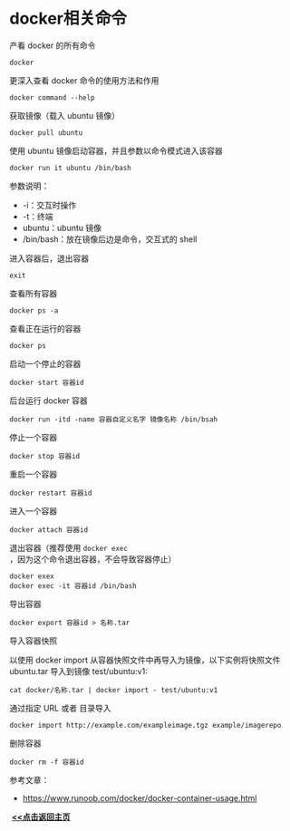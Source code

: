 # docker相关命令

产看 docker 的所有命令

```shell
docker
```

更深入查看 docker 命令的使用方法和作用

```shell
docker command --help
```

获取镜像（载入 ubuntu 镜像）

```shell
docker pull ubuntu
```

使用 ubuntu 镜像启动容器，并且参数以命令模式进入该容器

```shell
docker run it ubuntu /bin/bash
```

参数说明：

- -i：交互时操作
- -t：终端
- ubuntu：ubuntu 镜像
- /bin/bash：放在镜像后边是命令，交互式的 shell

进入容器后，退出容器

```shell
exit
```

查看所有容器

```shell
docker ps -a
```

查看正在运行的容器

```shell
docker ps
```

启动一个停止的容器

```shell
docker start 容器id
```

后台运行 docker 容器

```shell
docker run -itd -name 容器自定义名字 镜像名称 /bin/bsah
```

停止一个容器

```shell
docker stop 容器id
```

重启一个容器

```shell
docker restart 容器id
```

进入一个容器

```shell
docker attach 容器id
```

退出容器（推荐使用 `docker exec` ，因为这个命令退出容器，不会导致容器停止）

```shell
docker exex
docker exec -it 容器id /bin/bash
```

导出容器

```shell
docker export 容器id > 名称.tar
```

导入容器快照

以使用 docker import 从容器快照文件中再导入为镜像，以下实例将快照文件 ubuntu.tar 导入到镜像 test/ubuntu:v1:

```shell
cat docker/名称.tar | docker import - test/ubuntu:v1
```

通过指定 URL 或者 目录导入

```shell
docker import http://example.com/exampleimage.tgz example/imagerepo
```

删除容器

```shell
docker rm -f 容器id
```





参考文章：

- https://www.runoob.com/docker/docker-container-usage.html





​                                                                                                                                                                   **<u>[<<点击返回主页](https://liudandandear.gitee.io)</u>**


